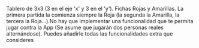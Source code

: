 Tablero de 3x3 (3 en el eje 'x' y 3 en el 'y'). Fichas Rojas y Amarillas. La primera partida la comienza siempre la Roja (la segunda la Amarilla, la tercera la Roja...).No hay que implementar una funcionalidad que te permita jugar contra la App (Se asume que jugarán dos personas reales alternándose). Puedes añadirle todas las funcionalidades extra que consideres
